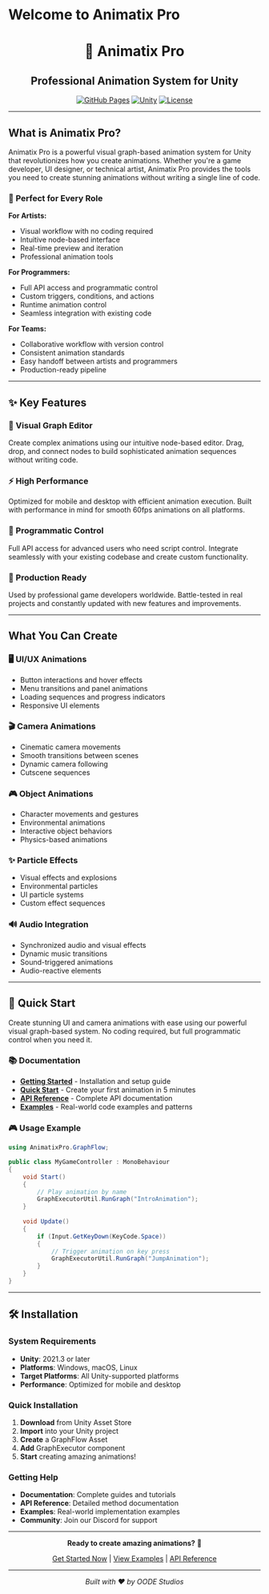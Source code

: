 # Welcome to Animatix Pro

<div align="center">

# 🎨 Animatix Pro
## Professional Animation System for Unity

[![GitHub Pages](https://img.shields.io/badge/GitHub%20Pages-Live-brightgreen)](https://oodestudios.github.io/animatix-pro-docs/)
[![Unity](https://img.shields.io/badge/Unity-2021.3%2B-blue)](https://unity.com/)
[![License](https://img.shields.io/badge/License-Proprietary-red)](https://oodestudios.github.io/animatix-pro-docs/)

</div>

---

## What is Animatix Pro?

Animatix Pro is a powerful visual graph-based animation system for Unity that revolutionizes how you create animations. Whether you're a game developer, UI designer, or technical artist, Animatix Pro provides the tools you need to create stunning animations without writing a single line of code.

### 🎯 Perfect for Every Role

**For Artists:**
- Visual workflow with no coding required
- Intuitive node-based interface
- Real-time preview and iteration
- Professional animation tools

**For Programmers:**
- Full API access and programmatic control
- Custom triggers, conditions, and actions
- Runtime animation control
- Seamless integration with existing code

**For Teams:**
- Collaborative workflow with version control
- Consistent animation standards
- Easy handoff between artists and programmers
- Production-ready pipeline

---

## ✨ Key Features

### 🎨 Visual Graph Editor
Create complex animations using our intuitive node-based editor. Drag, drop, and connect nodes to build sophisticated animation sequences without writing code.

### ⚡ High Performance
Optimized for mobile and desktop with efficient animation execution. Built with performance in mind for smooth 60fps animations on all platforms.

### 🔧 Programmatic Control
Full API access for advanced users who need script control. Integrate seamlessly with your existing codebase and create custom functionality.

### 🎯 Production Ready
Used by professional game developers worldwide. Battle-tested in real projects and constantly updated with new features and improvements.

---

## What You Can Create

### 🖥️ UI/UX Animations
- Button interactions and hover effects
- Menu transitions and panel animations
- Loading sequences and progress indicators
- Responsive UI elements

### 🎬 Camera Animations
- Cinematic camera movements
- Smooth transitions between scenes
- Dynamic camera following
- Cutscene sequences

### 🎮 Object Animations
- Character movements and gestures
- Environmental animations
- Interactive object behaviors
- Physics-based animations

### ✨ Particle Effects
- Visual effects and explosions
- Environmental particles
- UI particle systems
- Custom effect sequences

### 🔊 Audio Integration
- Synchronized audio and visual effects
- Dynamic music transitions
- Sound-triggered animations
- Audio-reactive elements

---

## 🚀 Quick Start

Create stunning UI and camera animations with ease using our powerful visual graph-based system. No coding required, but full programmatic control when you need it.

### 📚 Documentation

- **[Getting Started](getting-started/overview)** - Installation and setup guide
- **[Quick Start](getting-started/quick-start)** - Create your first animation in 5 minutes
- **[API Reference](api/graph-executor-util)** - Complete API documentation
- **[Examples](examples/ui-ux-animations)** - Real-world code examples and patterns

### 🎮 Usage Example

```csharp
using AnimatixPro.GraphFlow;

public class MyGameController : MonoBehaviour
{
    void Start()
    {
        // Play animation by name
        GraphExecutorUtil.RunGraph("IntroAnimation");
    }
    
    void Update()
    {
        if (Input.GetKeyDown(KeyCode.Space))
        {
            // Trigger animation on key press
            GraphExecutorUtil.RunGraph("JumpAnimation");
        }
    }
}
```

---

## 🛠️ Installation

### System Requirements
- **Unity**: 2021.3 or later
- **Platforms**: Windows, macOS, Linux
- **Target Platforms**: All Unity-supported platforms
- **Performance**: Optimized for mobile and desktop

### Quick Installation
1. **Download** from Unity Asset Store
2. **Import** into your Unity project
3. **Create** a GraphFlow Asset
4. **Add** GraphExecutor component
5. **Start** creating amazing animations!

### Getting Help
- **Documentation**: Complete guides and tutorials
- **API Reference**: Detailed method documentation  
- **Examples**: Real-world implementation examples
- **Community**: Join our Discord for support

---

<div align="center">

**Ready to create amazing animations?** 🚀

[Get Started Now](getting-started/overview) | [View Examples](examples/ui-ux-animations) | [API Reference](api/graph-executor-util)

---

*Built with ❤️ by OODE Studios*

</div>
